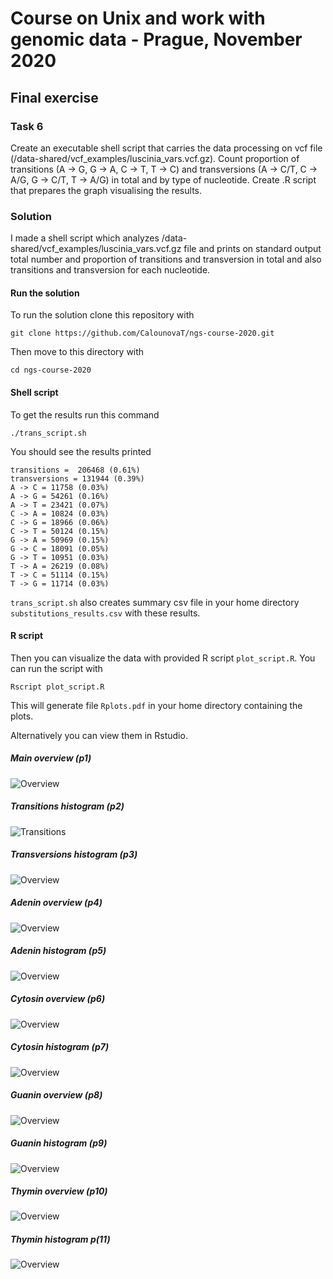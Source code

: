# Course on Unix and work with genomic data - Prague, November 2020
## Final exercise
### Task 6
Create an executable shell script that carries the data processing on vcf file (/data-shared/vcf_examples/luscinia_vars.vcf.gz). 
Count proportion of transitions (A -> G, G -> A, C -> T, T -> C) and transversions (A -> C/T, C -> A/G, G -> C/T, T -> A/G) in total and by type of nucleotide.
Create .R script that prepares the graph visualising the results.

### Solution
I made a shell script which analyzes /data-shared/vcf_examples/luscinia_vars.vcf.gz file and prints on standard output total number and proportion of transitions and transversion in total and also transitions and transversion for each nucleotide.

#### Run the solution
To run the solution clone this repository with
~~~~
git clone https://github.com/CalounovaT/ngs-course-2020.git
~~~~
Then move to this directory with
~~~~
cd ngs-course-2020
~~~~

#### Shell script
To get the results run this command
~~~~
./trans_script.sh
~~~~
You should see the results printed
~~~~
transitions =  206468 (0.61%)
transversions = 131944 (0.39%)
A -> C = 11758 (0.03%)
A -> G = 54261 (0.16%)
A -> T = 23421 (0.07%)
C -> A = 10824 (0.03%)
C -> G = 18966 (0.06%)
C -> T = 50124 (0.15%)
G -> A = 50969 (0.15%)
G -> C = 18091 (0.05%)
G -> T = 10951 (0.03%)
T -> A = 26219 (0.08%)
T -> C = 51114 (0.15%)
T -> G = 11714 (0.03%)
~~~~
`trans_script.sh` also creates summary csv file in your home directory `substitutions_results.csv` with these results.

#### R script
Then you can visualize the data with provided R script `plot_script.R`.
You can run the script with
~~~~
Rscript plot_script.R
~~~~
This will generate file `Rplots.pdf` in your home directory containing the plots.

Alternatively you can view them in Rstudio.

##### Main overview (p1)
![Overview](./plots/p1.png)

##### Transitions histogram (p2)
![Transitions](./plots/p2.png)

##### Transversions histogram (p3)
![Overview](./plots/p3.png)

##### Adenin overview (p4)
![Overview](./plots/p4.png)

##### Adenin histogram (p5)
![Overview](./plots/p5.png)

##### Cytosin overview (p6)
![Overview](./plots/p6.png)

##### Cytosin histogram (p7)
![Overview](./plots/p7.png)

##### Guanin overview (p8)
![Overview](./plots/p8.png)

##### Guanin histogram (p9)
![Overview](./plots/p9.png)

##### Thymin overview (p10)
![Overview](./plots/p10.png)

##### Thymin histogram p(11)
![Overview](./plots/p11.png)


